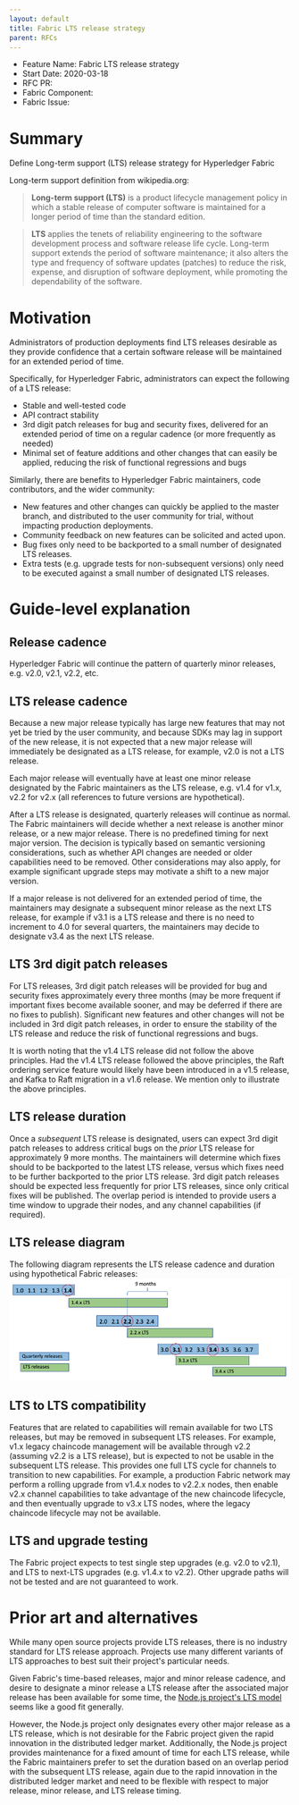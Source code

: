 ```yaml
---
layout: default
title: Fabric LTS release strategy
parent: RFCs
---
```


- Feature Name: Fabric LTS release strategy
- Start Date: 2020-03-18
- RFC PR:
- Fabric Component:
- Fabric Issue:

# Summary
[summary]: #summary

Define Long-term support (LTS) release strategy for Hyperledger Fabric

Long-term support definition from wikipedia.org:

> **Long-term support (LTS)** is a product lifecycle management policy in which a stable release of computer software is maintained for a longer period of time than the standard edition.

> **LTS** applies the tenets of reliability engineering to the software development process and software release life cycle. Long-term support extends the period of software maintenance; it also alters the type and frequency of software updates (patches) to reduce the risk, expense, and disruption of software deployment, while promoting the dependability of the software.

# Motivation
[motivation]: #motivation

Administrators of production deployments find LTS releases desirable as they provide confidence that a certain software release will be maintained for an extended period of time.

Specifically, for Hyperledger Fabric, administrators can expect the following of a LTS release:

- Stable and well-tested code
- API contract stability
- 3rd digit patch releases for bug and security fixes, delivered for an extended period of time on a regular cadence (or more frequently as needed)
- Minimal set of feature additions and other changes that can easily be applied, reducing the risk of functional regressions and bugs

Similarly, there are benefits to Hyperledger Fabric maintainers, code contributors, and the wider community:

- New features and other changes can quickly be applied to the master branch, and distributed to the user community for trial, without impacting production deployments.
- Community feedback on new features can be solicited and acted upon.
- Bug fixes only need to be backported to a small number of designated LTS releases.
- Extra tests (e.g. upgrade tests for non-subsequent versions) only need to be executed against a small number of designated LTS releases.

# Guide-level explanation
[guide-level-explanation]: #guide-level-explanation

## Release cadence

Hyperledger Fabric will continue the pattern of quarterly minor releases, e.g. v2.0, v2.1, v2.2, etc.

## LTS release cadence

Because a new major release typically has large new features that may not yet be tried by the user community, and because SDKs may lag in support of the new release, it is not expected that a new major release will immediately be designated as a LTS release, for example, v2.0 is not a LTS release.

Each major release will eventually have at least one minor release designated by the Fabric maintainers as the LTS release, e.g. v1.4 for v1.x, v2.2 for v2.x (all references to future versions are hypothetical).

After a LTS release is designated, quarterly releases will continue as normal. The Fabric maintainers will decide whether a next release is another minor release, or a new major release. There is no predefined timing for next major version. The decision is typically based on semantic versioning considerations, such as whether API changes are needed or older capabilities need to be removed. Other considerations may also apply, for example significant upgrade steps may motivate a shift to a new major version.

If a major release is not delivered for an extended period of time, the maintainers may designate a subsequent minor release as the next LTS release, for example if v3.1 is a LTS release and there is no need to increment to 4.0 for several quarters, the maintainers may decide to designate v3.4 as the next LTS release.

## LTS 3rd digit patch releases

For LTS releases, 3rd digit patch releases will be provided for bug and security fixes approximately every three months (may be more frequent if important fixes become available sooner, and may be deferred if there are no fixes to publish). Significant new features and other changes will not be included in 3rd digit patch releases, in order to ensure the stability of the LTS release and reduce the risk of functional regressions and bugs.

It is worth noting that the v1.4 LTS release did not follow the above principles. Had the v1.4 LTS release followed the above principles, the Raft ordering service feature would likely have been introduced in a v1.5 release, and Kafka to Raft migration in a v1.6 release. We mention only to illustrate the above principles.

## LTS release duration

Once a *subsequent* LTS release is designated, users can expect 3rd digit patch releases to address critical bugs on the *prior* LTS release for approximately 9 more months. The maintainers will determine which fixes should to be backported to the latest LTS release, versus which fixes need to be further backported to the prior LTS release. 3rd digit patch releases should be expected less frequently for prior LTS releases, since only critical fixes will be published. The overlap period is intended to provide users a time window to upgrade their nodes, and any channel capabilities (if required).

## LTS release diagram
The following diagram represents the LTS release cadence and duration using hypothetical Fabric releases:
![LTS release diagram](../images/lts_release_diagram.png)

## LTS to LTS compatibility

Features that are related to capabilities will remain available for two LTS releases, but may be removed in subsequent LTS releases.  For example, v1.x legacy chaincode management will be available through v2.2 (assuming v2.2 is a LTS release), but is expected to not be usable in the subsequent LTS release. This provides one full LTS cycle for channels to transition to new capabilities. For example, a production Fabric network may perform a rolling upgrade from v1.4.x nodes to v2.2.x nodes, then enable v2.x channel capabilities to take advantage of the new chaincode lifecycle, and then eventually upgrade to v3.x LTS nodes, where the legacy chaincode lifecycle may not be available.

## LTS and upgrade testing

The Fabric project expects to test single step upgrades (e.g. v2.0 to v2.1), and LTS to next-LTS upgrades (e.g. v1.4.x to v2.2). Other upgrade paths will not be tested and are not guaranteed to work.


# Prior art and alternatives
[prior-art]: #prior-art

While many open source projects provide LTS releases, there is no industry standard for LTS release approach. Projects use many different variants of LTS approaches to best suit their project's particular needs.

Given Fabric's time-based releases, major and minor release cadence, and desire to designate a minor release a LTS release after the associated major release has been available for some time, the [Node.js project's LTS model](https://nodejs.org/en/about/releases/) seems like a good fit generally.

However, the Node.js project only designates every other major release as a LTS release, which is not desirable for the Fabric project given the rapid innovation in the distributed ledger market. Additionally, the Node.js project provides maintenance for a fixed amount of time for each LTS release, while the Fabric maintainers prefer to set the duration based on an overlap period with the subsequent LTS release, again due to the rapid innovation in the distributed ledger market and need to be flexible with respect to major release, minor release, and LTS release timing.
